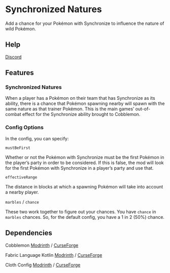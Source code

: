 # Synchronized Natures

Add a chance for your Pokémon with Synchronize to influence the nature of wild Pokémon.

## Help

[Discord](https://discord.com/invite/WKAR27SdSv)

## Features

### Synchronized Natures

When a player has a Pokémon on their team that has Synchronize as its ability, there is a chance that Pokémon spawning nearby will spawn with the same nature as that trainer Pokémon. This is the main games’ out-of-combat effect for the Synchronize ability brought to Cobblemon.

### Config Options

In the config, you can specify:

`mustBeFirst`

Whether or not the Pokémon with Synchronize must be the first Pokémon in the player’s party in order to be considered. If this is false, the mod will look for the first Pokémon with Synchronize in a player’s party and use that.

`effectiveRange`

The distance in blocks at which a spawning Pokémon will take into account a nearby player.

`marbles` / `chance`

These two work together to figure out your chances. You have `chance` in `marbles` chances. So, for the default config, you have a 1 in 2 (50%) chance.

## Dependencies

Cobblemon [Modrinth](https://modrinth.com/mod/cobblemon) / [CurseForge](https://www.curseforge.com/minecraft/mc-mods/cobblemon)

Fabric Language Kotlin [Modrinth](https://modrinth.com/mod/fabric-language-kotlin) / [CurseForge](https://www.curseforge.com/minecraft/mc-mods/fabric-language-kotlin)

Cloth Config [Modrinth](https://modrinth.com/mod/cloth-config) / [CurseForge](https://www.curseforge.com/minecraft/mc-mods/cloth-config)
